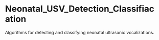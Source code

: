 # Neonatal_USV_Detection_Classifiacation
Algorithms for detecting and classifying neonatal ultrasonic vocalizations.
